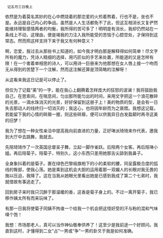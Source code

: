      记五月三日晚上 

   依然是为着莫名其妙的在心中燃烧着的那恋爱的火煎着熬着，行也不是，坐也不是。永远是自己内心的争战。虽然是人人生活都免不了此，但这互相消长又复俨然能维持理智感情两者的均衡，我所得的苦可多了！明明是有消长，我却仍然站在一条线上不动，这理由，便是竭我的力注入我所能受的苦恼于心腔空处，才保持到这常态。然而照这样支持下来于我又有何种意义？

   啊，恋爱，我过去从那些书上知道的，如今我才明白那是解释得如何简单！尽文字所有的魔力，凭诗人精细的选择，用巧匠似的手艺来处置，所能道的又是怎样有限！在一个害着单相思的诗人，可以用诗一巨册来为他那想在女人唇上接一个吻而无从得到的苦楚下一个注解，然而这注解还算是顶简略的注解呀！

   从这看来我这日记是可以停止了。 

   但仅为了记载“美”的一字，能在我心上翻腾着怎样庞大的狂怒的波澜！我将鼓励我自己，在思索间，在喘息间，匀出那所能匀出的时间，来用文字把这一个浪花散碎的光景，一滴水珠消灭的光景，好好保留到这册子上！美的物质的型，是会有一日失去那动人的线终归一切消灭的；我这心，也将因年龄而为之衰隈。我想这记载，若能留下我的心情的碎屑一握，则这些碎屑，便可以供我异日白发盈颠时再寻这美的旧梦！

   我为了想在一种女性亲洽中提高我向前直进的力量，正好琫派琦琦来作代表，邀我到大厅中去跳舞，我就去。 

   先陪琦琦作了一次英国总督呆子舞，立起一脚作雀跃。后陪两个女客。再后陪琫小姐。再后陪菊子。陪菊子，特别久，这小东西只差用她那舌尖舔到我鼻子。 

   全身象抖着的是菊子。裹在绿色巴黎缎旗袍下的小的柔软的腰，同呈露极合度的弧线的臀部，使我心荡。她是乘到这机会大胆的运用着那一双媚人的长眼对我无畏的施以压迫，我降了。这在当我从她眼光里看出她是已感到我成了第二个七弟时，我就借故有事逃走了。

   回到房子来时我只沉醉于那温暖的香，这香是菊子身上的。不过一离开菊子，我已移作姨太所有而来玩味了。 

   有那一日我将使菊子同姨不拘谁一个给我一个机会把这怪好受的汗与粉的混和气味嗅个饱！ 

   我想：市场那老人，真可以当作神仙敬奉供养了！这至少是我前途一个好顾问。我直到这时，才懂得到二女“占”一男或“争”一男的卦爻于我是如何准确。 

